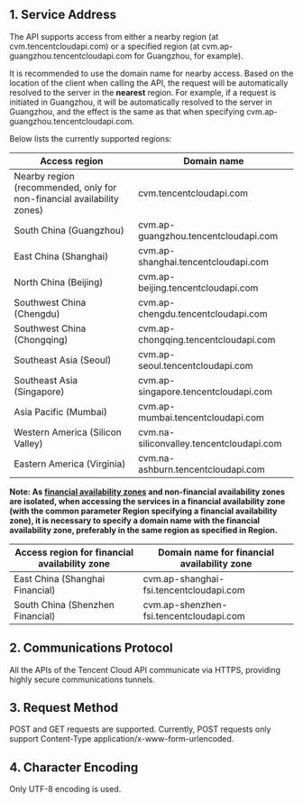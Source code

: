 ﻿## 1. Service Address
The API supports access from either a nearby region (at cvm.tencentcloudapi.com) or a specified region (at cvm.ap-guangzhou.tencentcloudapi.com for Guangzhou, for example).

It is recommended to use the domain name for nearby access. Based on the location of the client when calling the API, the request will be automatically resolved to the server in the **nearest** region. For example, if a request is initiated in Guangzhou, it will be automatically resolved to the server in Guangzhou, and the effect is the same as that when specifying cvm.ap-guangzhou.tencentcloudapi.com.

Below lists the currently supported regions:

| Access region | Domain name |
|----------|------|
| Nearby region (recommended, only for non-financial availability zones) | cvm.tencentcloudapi.com|
| South China (Guangzhou) | cvm.ap-guangzhou.tencentcloudapi.com|
| East China (Shanghai) | cvm.ap-shanghai.tencentcloudapi.com|
| North China (Beijing) | cvm.ap-beijing.tencentcloudapi.com|
| Southwest China (Chengdu) | cvm.ap-chengdu.tencentcloudapi.com|
| Southwest China (Chongqing) | cvm.ap-chongqing.tencentcloudapi.com|
| Southeast Asia (Seoul) | cvm.ap-seoul.tencentcloudapi.com|
| Southeast Asia (Singapore) | cvm.ap-singapore.tencentcloudapi.com|
| Asia Pacific (Mumbai) | cvm.ap-mumbai.tencentcloudapi.com|
| Western America (Silicon Valley) | cvm.na-siliconvalley.tencentcloudapi.com|
| Eastern America (Virginia) | cvm.na-ashburn.tencentcloudapi.com|

**Note: As [financial availability zones](https://cloud.tencent.com/document/product/304/2766) and non-financial availability zones are isolated, when accessing the services in a financial availability zone (with the common parameter Region specifying a financial availability zone), it is necessary to specify a domain name with the financial availability zone, preferably in the same region as specified in Region.**

| Access region for financial availability zone | Domain name for financial availability zone |
|----------|------|
| East China (Shanghai Financial) | cvm.ap-shanghai-fsi.tencentcloudapi.com|
| South China (Shenzhen Financial) | cvm.ap-shenzhen-fsi.tencentcloudapi.com|

## 2. Communications Protocol

All the APIs of the Tencent Cloud API communicate via HTTPS, providing highly secure communications tunnels.

## 3. Request Method

POST and GET requests are supported. Currently, POST requests only support Content-Type application/x-www-form-urlencoded.

## 4. Character Encoding

Only UTF-8 encoding is used.

